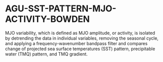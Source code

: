# AGU-SST-PATTERN-MJO-ACTIVITY-BOWDEN
MJO variability, which is defined as MJO amplitude, or activity, is isolated by detrending the data in individual variables, removing the seasonal cycle, and applying a frequency-wavenumber bandpass filter and compares change of projected sea surface temperatures (SST) pattern, precipitable water (TMQ) pattern, and TMQ gradient.
